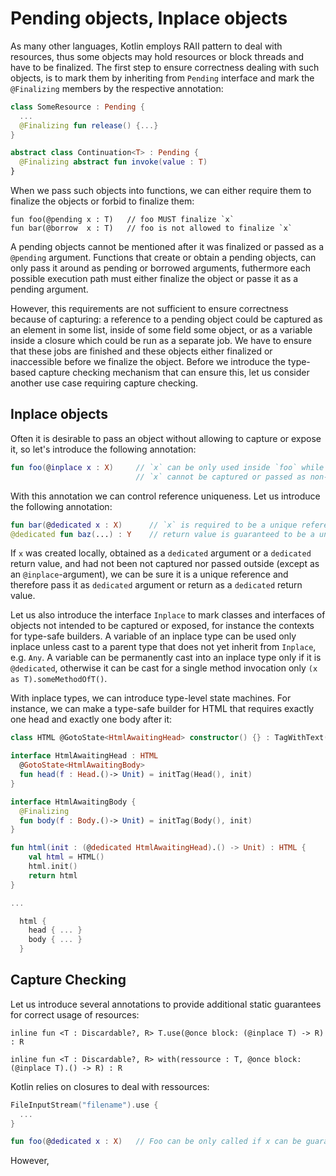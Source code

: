 Pending objects, Inplace objects 
================================

As many other languages, Kotlin employs RAII pattern to deal with resources, thus some objects may hold resources or block threads and have to be finalized. The first step to ensure correctness dealing with such objects, is to mark them by inheriting from `Pending` interface and mark the `@Finalizing` members by the respective annotation:
```kotlin
class SomeResource : Pending {
  ...
  @Finalizing fun release() {...}
}

abstract class Continuation<T> : Pending {
  @Finalizing abstract fun invoke(value : T)
}
```

When we pass such objects into functions, we can either require them to finalize the objects or forbid to finalize them:
```
fun foo(@pending x : T)   // foo MUST finalize `x`
fun bar(@borrow  x : T)   // foo is not allowed to finalize `x`
```

A pending objects cannot be mentioned after it was finalized or passed as a `@pending` argument. Functions that create or obtain a pending objects, can only pass it around as pending or borrowed arguments, futhermore each possible execution path must either finalize the object or passe it as a pending argument.

However, this requirements are not sufficient to ensure correctness because of capturing: a reference to a pending object could be captured as an element in some list, inside of some field some object, or as a variable inside a closure which could be run as a separate job. We have to ensure that these jobs are finished and these objects either finalized or inaccessible before we finalize the object. Before we introduce the type-based capture checking mechanism that can ensure this, let us consider another use case requiring capture checking.

Inplace objects
---------------

Often it is desirable to pass an object without allowing to capture or expose it, so let's introduce the following annotation:
```kotlin
fun foo(@inplace x : X)     // `x` can be only used inside `foo` while `foo` is executed,
                            // `x` cannot be captured or passed as non-inplace argument
```

With this annotation we can control reference uniqueness. Let us introduce the following annotation: 
```kotlin
fun bar(@dedicated x : X)      // `x` is required to be a unique reference to the object it refers to
@dedicated fun baz(...) : Y    // return value is guaranteed to be a unique reference
```

If `x` was created locally, obtained as a `dedicated` argument or a `dedicated` return value, and had not been not captured nor passed outside (except as an `@inplace`-argument), we can be sure it is a unique reference and therefore pass it as `dedicated` argument or return as a `dedicated` return value.

Let us also introduce the interface `Inplace` to mark classes and interfaces of objects not intended to be captured or exposed, for instance the contexts for type-safe builders. A variable of an inplace type can be used only inplace unless cast to a parent type that does not yet inherit from `Inplace`, e.g. `Any`. A variable can be permanently cast into an inplace type only if it is `@dedicated`, otherwise it can be cast for a single method invocation only `(x as T).someMethodOfT()`.

With inplace types, we can introduce type-level state machines. For instance, we can make a type-safe builder for HTML that requires exactly one head and exactly one body after it:
```kotlin
class HTML @GotoState<HtmlAwaitingHead> constructor() {} : TagWithText("html") {}

interface HtmlAwaitingHead : HTML
  @GotoState<HtmlAwaitingBody>
  fun head(f : Head.()-> Unit) = initTag(Head(), init)
}

interface HtmlAwaitingBody {
  @Finalizing
  fun body(f : Body.()-> Unit) = initTag(Body(), init)
}

fun html(init : (@dedicated HtmlAwaitingHead).() -> Unit) : HTML {
    val html = HTML()
    html.init()
    return html
}

...

  html {
    head { ... }
    body { ... }
  }
```

Capture Checking
----------------








Let us introduce several annotations to provide additional static guarantees for correct usage of resources:
```
inline fun <T : Discardable?, R> T.use(@once block: (@inplace T) -> R) : R

inline fun <T : Discardable?, R> with(ressource : T, @once block: (@inplace T).() -> R) : R
```


Kotlin relies on closures to deal with ressources:
```kotlin
FileInputStream("filename").use {
  ...
}

fun foo(@dedicated x : X)   // Foo can be only called if x can be guaranteed to be a 
```

However, 
